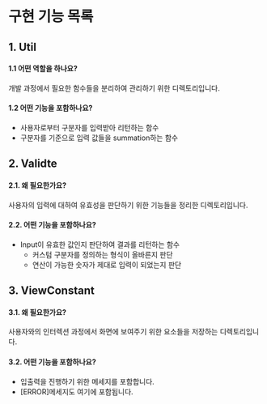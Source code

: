 # 구현 기능 목록

## 1. Util

#### 1.1 어떤 역할을 하나요?

개발 과정에서 필요한 함수들을 분리하여 관리하기 위한 디렉토리입니다.

#### 1.2 어떤 기능을 포함하나요?

- 사용자로부터 구분자를 입력받아 리턴하는 함수
- 구분자를 기준으로 입력 값들을 summation하는 함수

## 2. Validte

#### 2.1. 왜 필요한가요?

사용자의 입력에 대하여 유효성을 판단하기 위한 기능들을 정리한 디렉토리입니다.

#### 2.2. 어떤 기능을 포함하나요?

- Input이 유효한 값인지 판단하여 결과를 리턴하는 함수
  - 커스텀 구분자를 정의하는 형식이 올바른지 판단
  - 연산이 가능한 숫자가 제대로 입력이 되었는지 판단

## 3. ViewConstant

#### 3.1. 왜 필요한가요?

사용자와의 인터렉션 과정에서 화면에 보여주기 위한 요소들을 저장하는 디렉토리입니다.

#### 3.2. 어떤 기능을 포함하나요?

- 입출력을 진행하기 위한 메세지를 포함합니다.
- \[ERROR\]메세지도 여기에 포함됩니다.
